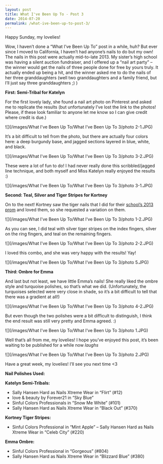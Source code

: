 ```yaml
---
layout: post
title: What I've Been Up To - Post 3
date: 2014-07-20
permalink: /what-ive-been-up-to-post-3/
---
```


Happy Sunday, my lovelies!

Wow, I haven’t done a “What I’ve Been Up To” post in a while, huh? But ever since I moved to California, I haven’t had anyone’s nails to do but my own! The nails in this post were actually mid-to-late 2013. My sister’s high school was having a silent auction fundraiser, and I offered up a “nail art party” – the winner would get the nails of three people done for free by yours truly. It actually ended up being a hit, and the winner asked me to do the nails of her three granddaughters (well two granddaughters and a family friend, but I’ll just say three granddaughters ;) )

**First: Semi-Tribal for Katelyn**

For the first lovely lady, she found a nail art photo on Pinterest and asked me to replicate the results (but unfortunately I’ve lost the link to the photos! Please, if these look familiar to anyone let me know so I can give credit where credit is due.)

![](/images/What I've Been Up To/What I've Been Up To 3/photo 2-1.JPG)

It’s a bit difficult to tell from the photo, but there are actually four colors here: a deep burgundy base, and jagged sections layered in blue, white, and black.

![](/images/What I've Been Up To/What I've Been Up To 3/photo 3-2.JPG)

These were a lot of fun to do! I had never really done this scribbled/jagged line technique, and both myself and Miss Katelyn really enjoyed the results :)

![](/images/What I've Been Up To/What I've Been Up To 3/photo 3-1.JPG)

**Second: Teal, Silver and Tiger Stripes for Kortney**

On to the next! Kortney saw the tiger nails that I did for their [school’s 2013 prom](http://nailsfornickels.com/bonus-post-prom-nails/) and loved them, so she requested a variation on them.

![](/images/What I've Been Up To/What I've Been Up To 3/photo 1-2.JPG)

As you can see, I did teal with silver tiger stripes on the index fingers, silver on the ring fingers, and teal on the remaining fingers.

![](/images/What I've Been Up To/What I've Been Up To 3/photo 2-2.JPG)

I loved this combo, and she was very happy with the results! Yay!

![](/images/What I've Been Up To/What I've Been Up To 3/photo 5.JPG)

**Third: Ombre for Emma**

And last but not least, we have little Emma’s nails! She really liked the ombre style and turquoise polishes, so that’s what we did. (Unfortunately, the turquoises selected were very close in shade, so it’s a bit difficult to tell that there was a gradient at all!)

![](/images/What I've Been Up To/What I've Been Up To 3/photo 4-2.JPG)

But even though the two polishes were a bit difficult to distinguish, I think the end result was still very pretty and Emma agreed. :)

![](/images/What I've Been Up To/What I've Been Up To 3/photo 1.JPG)

Well that’s all from me, my lovelies! I hope you’ve enjoyed this post, it’s been waiting to be published for a while now *laughs*

![](/images/What I've Been Up To/What I've Been Up To 3/photo 2.JPG)

Have a great week, my lovelies! I’ll see you next time <3

**Nail Polishes Used:**

**Katelyn Semi-Tribals:**

- Sally Hansen Hard as Nails Xtreme Wear in “Flirt” (#12)
- love & beauty by Forever21 in “Sky Blue”
- Sinful Colors Professionals in “Snow Me White” (#101)
- Sally Hansen Hard as Nails Xtreme Wear in “Black Out” (#370)

**Kortney Tiger Stripes:**

- Sinful Colors Professional in “Mint Apple”
– Sally Hansen Hard as Nails Xtreme Wear in “Celeb City” (#220)

**Emma Ombre:**

- Sinful Colors Professional in “Gorgeous” (#804)
- Sally Hansen Hard as Nails Xtreme Wear in “Blizzard Blue” (#380)